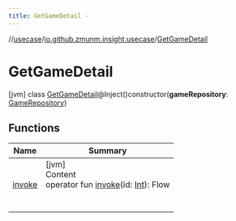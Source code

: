 ```yaml
---
title: GetGameDetail -
---
```

//[usecase](../../../index.md)/[io.github.zmunm.insight.usecase](../index.md)/[GetGameDetail](index.md)



# GetGameDetail  
 [jvm] class [GetGameDetail](index.md)@Inject()constructor(**gameRepository**: [GameRepository](../../io.github.zmunm.insight.repository/-game-repository/index.md))   


## Functions  
  
|  Name |  Summary | 
|---|---|
| <a name="io.github.zmunm.insight.usecase/GetGameDetail/invoke/#kotlin.Int/PointingToDeclaration/"></a>[invoke](invoke.md)| <a name="io.github.zmunm.insight.usecase/GetGameDetail/invoke/#kotlin.Int/PointingToDeclaration/"></a>[jvm]  <br>Content  <br>operator fun [invoke](invoke.md)(id: [Int](https://kotlinlang.org/api/latest/jvm/stdlib/kotlin/-int/index.html)): Flow<Game>  <br><br><br>|

